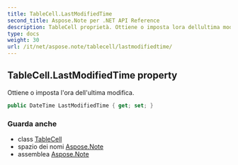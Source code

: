 ```yaml
---
title: TableCell.LastModifiedTime
second_title: Aspose.Note per .NET API Reference
description: TableCell proprietà. Ottiene o imposta lora dellultima modifica.
type: docs
weight: 30
url: /it/net/aspose.note/tablecell/lastmodifiedtime/
---
```

## TableCell.LastModifiedTime property

Ottiene o imposta l'ora dell'ultima modifica.

```csharp
public DateTime LastModifiedTime { get; set; }
```

### Guarda anche

* class [TableCell](../)
* spazio dei nomi [Aspose.Note](../../tablecell/)
* assemblea [Aspose.Note](../../../)


